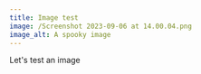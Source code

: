 ```yaml
---
title: Image test
image: /Screenshot 2023-09-06 at 14.00.04.png
image_alt: A spooky image
---
```


Let's test an image
